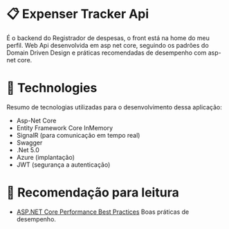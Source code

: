 # 📋 Expenser Tracker Api
É o backend do Registrador de despesas, o front está na home do meu perfil.
Web Api desenvolvida em asp net core, seguindo os padrões do Domain Driven Design e práticas recomendadas de desempenho com asp-net core.

# 🚀 Technologies
Resumo de tecnologias utilizadas para o desenvolvimento dessa aplicação:
- Asp-Net Core
- Entity Framework Core InMemory
- SignalR (para comunicação em tempo real)
- Swagger
- .Net 5.0
- Azure (implantação)
- JWT (segurança a autenticação)

# 📓 Recomendação para leitura
- [ASP.NET Core Performance Best Practices](https://docs.microsoft.com/en-us/aspnet/core/performance/performance-best-practices?view=aspnetcore-6.0) Boas práticas de desempenho.
